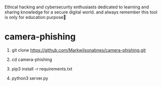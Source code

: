 Ethical hacking and cybersecurity enthusiasts dedicated to learning and sharing knowledge for a secure digital world. and always remember this tool is only for education purpose🐧 






# camera-phishing

1. git clone https://github.com/Markwilsonabnes/camera-phishing.git

2. cd camera-phishing

3. pip3 install -r requirements.txt

4. python3 server.py
